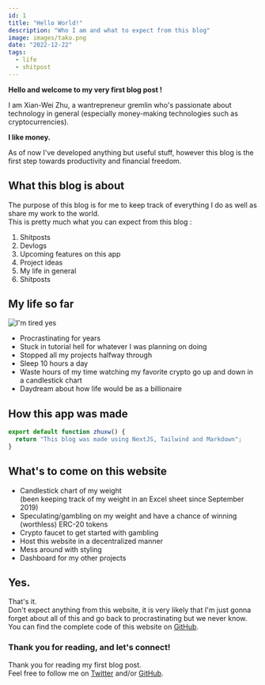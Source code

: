 ```yaml
---
id: 1
title: "Hello World!"
description: "Who I am and what to expect from this blog"
image: images/tako.png
date: "2022-12-22"
tags:
  - life
  - shitpost
---
```


**Hello and welcome to my very first blog post !**

I am Xian-Wei Zhu, a wantrepreneur gremlin who's passionate about technology in general (especially money-making technologies such as cryptocurrencies).

**I like money.**

As of now I've developed anything but useful stuff, however this blog is the first step towards productivity and financial freedom.

## What this blog is about

The purpose of this blog is for me to keep track of everything I do as well as share my work to the world. \
This is pretty much what you can expect from this blog :

1. Shitposts
2. Devlogs
3. Upcoming features on this app
4. Project ideas
5. My life in general
6. Shitposts

## My life so far

![I'm tired yes](/images/imtired.png)

- Procrastinating for years
- Stuck in tutorial hell for whatever I was planning on doing
- Stopped all my projects halfway through
- Sleep 10 hours a day
- Waste hours of my time watching my favorite crypto go up and down in a candlestick chart
- Daydream about how life would be as a billionaire

## How this app was made

```js
export default function zhuxw() {
  return "This blog was made using NextJS, Tailwind and Markdown";
}
```

## What's to come on this website

- Candlestick chart of my weight \
  (been keeping track of my weight in an Excel sheet since September 2019)
- Speculating/gambling on my weight and have a chance of winning (worthless) ERC-20 tokens
- Crypto faucet to get started with gambling
- Host this website in a decentralized manner
- Mess around with styling
- Dashboard for my other projects

## Yes.

That's it. \
Don't expect anything from this website, it is very likely that I'm just gonna forget about all of this and go back to procrastinating but we never know. \
You can find the complete code of this website on [GitHub](https://github.com/Xian-Wei/zhuxw/tree/develop).

### Thank you for reading, and let's connect!

Thank you for reading my first blog post. \
Feel free to follow me on [Twitter](https://twitter.com/xianweizhu) and/or [GitHub](https://github.com/Xian-Wei).
